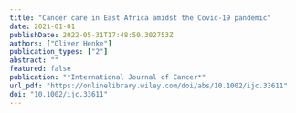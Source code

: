 ```yaml
---
title: "Cancer care in East Africa amidst the Covid-19 pandemic"
date: 2021-01-01
publishDate: 2022-05-31T17:48:50.302753Z
authors: ["Oliver Henke"]
publication_types: ["2"]
abstract: ""
featured: false
publication: "*International Journal of Cancer*"
url_pdf: "https://onlinelibrary.wiley.com/doi/abs/10.1002/ijc.33611"
doi: "10.1002/ijc.33611"
---
```


